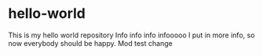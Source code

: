 # hello-world
This is my hello world repository
Info info info 
infooooo
I put in more info, so now everybody should be happy.
Mod
test change
